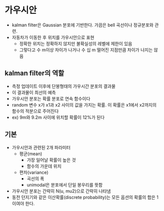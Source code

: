 ﻿# 가우시안
 * kalman filter은 Gaussian 분포에 기반한다. 가끔은 bell 곡선이나 정규분포와 관련.
 * 자동차가 이동한 후 위치를 가우시안으로 표현
   * 정확한 위치는 정확하지 않지만 불확실성의 레벨에 제한이 있음
   * 그렇다고 수 m이상 차이가 나거나 수 십 m 떨어진 지점만큼 차이가 나지는 않음

## kalman filter의 역할
 * 측정 업데이트 이후에 단봉형태의 가우시간 분포의 결과물
 * 이 결과물이 최선의 예측
 * 가우시안 분포는 확률 분포로 연속 함수이다
 * random 변수 x가 x1과 x2 사이의 값을 가지는 확률. 이 확률은 x1에서 x2까지의 함수의 적분으로 주어진다
 * ex) 9m와 9.2m 사이에 위치할 확률이 12%가 된다

## 기본
* 가우시안과 관련된 2개 파라미터
   * 평균(mean)
     * 가장 일어날 확률이 높은 것
     * 함수의 가운데 위치
   * 편차(variance)
     * 곡선의 폭
     * unimodal은 분포에서 단일 봉우리를 뜻함
 * 가우시안 분포는 간략히 N(u, mu2)으로 간략히 나타냄
 * 동전 던지기와 같은 이산확률(discrete probability)는 모든 옵션의 확률의 합은 1이여야 한다.



